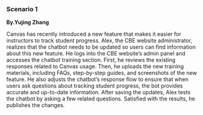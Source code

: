### Scenario 1
**By.Yujing Zhang**

Canvas has recently introduced a new feature that makes it easier for instructors to track student progress. Alex, the CBE website administrator, realizes that the chatbot needs to be updated so users can find information about this new feature. He logs into the CBE website’s admin panel and accesses the chatbot training section. First, he reviews the existing responses related to Canvas usage. Then, he uploads the new training materials, including FAQs, step-by-step guides, and screenshots of the new feature. He also adjusts the chatbot’s response flow to ensure that when users ask questions about tracking student progress, the bot provides accurate and up-to-date information. After saving the updates, Alex tests the chatbot by asking a few related questions. Satisfied with the results, he publishes the changes.
